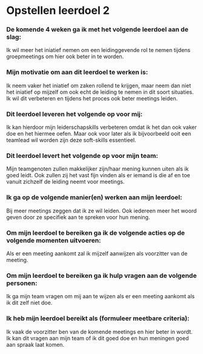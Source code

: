 # Opstellen leerdoel 2

### De komende 4 weken ga ik met het volgende leerdoel aan de slag: 

Ik wil meer het iniatief nemen om een leidinggevende rol te nemen tijdens groepmeetings om hier ook beter in te worden.

### Mijn motivatie om aan dit leerdoel te werken is:

Ik neem vaker het iniatief om zaken rollend te krijgen, maar neem dan niet het iniatief op mijzelf om ook echt de leiding te nemen in dit soort situaties. Ik wil dit verbeteren en tijdens het proces ook beter meetings leiden.

### Dit leerdoel leveren het volgende op voor mij:

Ik kan hierdoor mijn leiderschapskills verbeteren omdat ik het dan ook vaker doe en het hiermee oefen. Maar ook voor later als ik bijvoorbeeld ooit een teamlead wil worden zijn deze soft-skills essentieel.

### Dit leerdoel levert het volgende op voor mijn team:

Mijn teamgenoten zullen makkelijker zijn/haar mening kunnen uiten als ik goed leidt. Ook zullen zij het vast fijn vinden als er iemand is die af en toe vanuit zichzelf de leiding neemt voor meetings.

### Ik ga op de volgende manier(en) werken aan mijn leerdoel:

Bij meer meetings zeggen dat ik ze wil leiden. Ook iedereen meer het woord geven door ze specifiek aan te spreken voor hun mening.

### Om mijn leerdoel te bereiken ga ik de volgende acties op de volgende momenten uitvoeren:

Als er een meeting aankomt zal ik mijzelf aanwijzen als voorzitter van de meeting.

### Om mijn leerdoel te bereiken ga ik hulp vragen aan de volgende personen:

Ik ga mijn team vragen om mij aan te wijzen als er een meeting aankomt als ik dit zelf niet doe.

### Ik heb mijn leerdoel bereikt als (formuleer meetbare criteria):

Ik vaak de voorzitter ben van de komende meetings en hier beter in wordt. Ik kan dit vragen aan mijn team of ik dit goed doe en hun meningen goed aan spraak laat komen.
